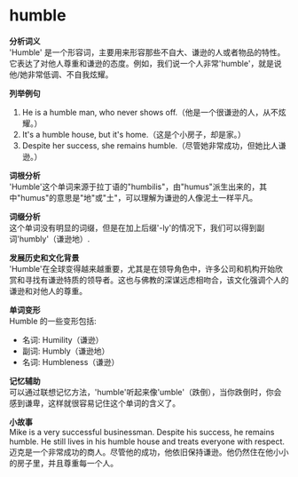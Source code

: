 # humble

**分析词义**  
'Humble' 是一个形容词，主要用来形容那些不自大、谦逊的人或者物品的特性。它表达了对他人尊重和谦逊的态度。例如，我们说一个人非常'humble'，就是说他/她非常低调、不自我炫耀。

  

**列举例句**

  

1.  He is a humble man, who never shows off.（他是一个很谦逊的人，从不炫耀。）
2.  It's a humble house, but it's home.（这是个小房子，却是家。）
3.  Despite her success, she remains humble.（尽管她非常成功，但她比人谦逊。）

  

**词根分析**  
'Humble'这个单词来源于拉丁语的"humbilis"，由"humus"派生出来的，其中"humus"的意思是"地"或"土"，可以理解为谦逊的人像泥土一样平凡。

  

**词缀分析**  
这个单词没有明显的词缀，但是在加上后缀'-ly'的情况下，我们可以得到副词'humbly'（谦逊地）.

  

**发展历史和文化背景**  
'Humble'在全球变得越来越重要，尤其是在领导角色中，许多公司和机构开始欣赏和寻找有谦逊特质的领导者。这也与佛教的深谋远虑相吻合，该文化强调个人的谦逊和对他人的尊重。

  

**单词变形**  
Humble 的一些变形包括:

  

*   名词: Humility（谦逊）
*   副词: Humbly（谦逊地）
*   名词: Humbleness（谦逊）

  

**记忆辅助**  
可以通过联想记忆方法，'humble'听起来像'umble'（跌倒），当你跌倒时，你会感到谦卑，这样就很容易记住这个单词的含义了。

  

**小故事**  
Mike is a very successful businessman. Despite his success, he remains humble. He still lives in his humble house and treats everyone with respect.  
迈克是一个非常成功的商人。尽管他的成功，他依旧保持谦逊。他仍然住在他小小的房子里，并且尊重每一个人。
